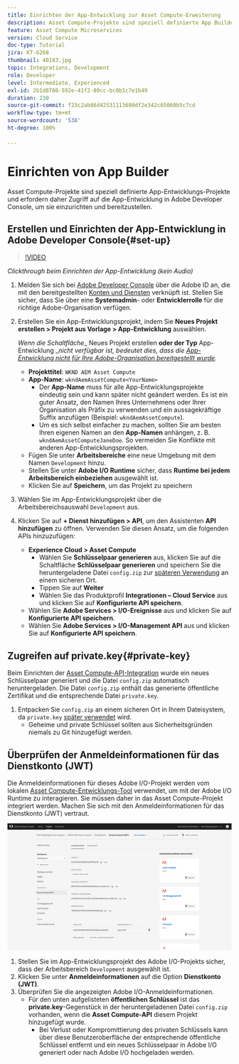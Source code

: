 ```yaml
---
title: Einrichten der App-Entwicklung zur Asset Compute-Erweiterung
description: Asset Compute-Projekte sind speziell definierte App Builder-Projekte und erfordern daher Zugriff auf App Builder in Adobe Developer Console, um sie einzurichten und bereitzustellen.
feature: Asset Compute Microservices
version: Cloud Service
doc-type: Tutorial
jira: KT-6268
thumbnail: 40183.jpg
topic: Integrations, Development
role: Developer
level: Intermediate, Experienced
exl-id: 2b1d8786-592e-41f2-80cc-bc0b1c7e1b49
duration: 230
source-git-commit: f23c2ab86d42531113690df2e342c65060b5c7cd
workflow-type: tm+mt
source-wordcount: '538'
ht-degree: 100%

---
```


# Einrichten von App Builder

Asset Compute-Projekte sind speziell definierte App-Entwicklungs-Projekte und erfordern daher Zugriff auf die App-Entwicklung in Adobe Developer Console, um sie einzurichten und bereitzustellen.

## Erstellen und Einrichten der App-Entwicklung in Adobe Developer Console{#set-up}

>[!VIDEO](https://video.tv.adobe.com/v/40183?quality=12&learn=on)

_Clickthrough beim Einrichten der App-Entwicklung (kein Audio)_

1. Melden Sie sich bei [Adobe Developer Console](https://console.adobe.io) über die Adobe ID an, die mit den bereitgestellten [Konten und Diensten](./accounts-and-services.md) verknüpft ist. Stellen Sie sicher, dass Sie über eine __Systemadmin__- oder __Entwicklerrolle__ für die richtige Adobe-Organisation verfügen.
1. Erstellen Sie ein App-Entwicklungsprojekt, indem Sie __Neues Projekt erstellen > Projekt aus Vorlage > App-Entwicklung__ auswählen.

   _Wenn die Schaltfläche__ Neues Projekt erstellen __oder der Typ__ App-Entwicklung __nicht verfügbar ist, bedeutet dies, dass die [App-Entwicklung nicht für Ihre Adobe-Organisation bereitgestellt wurde](#request-adobe-project-app-builder)._

   + __Projekttitel__: `WKND AEM Asset Compute`
   + __App-Name__: `wkndAemAssetCompute<YourName>`
      + Der __App-Name__ muss für alle App-Entwicklungsprojekte eindeutig sein und kann später nicht geändert werden. Es ist ein guter Ansatz, den Namen Ihres Unternehmens oder Ihrer Organisation als Präfix zu verwenden und ein aussagekräftige Suffix anzufügen (Beispiel: `wkndAemAssetCompute`).
      + Um es sich selbst einfacher zu machen, sollten Sie am besten Ihren eigenen Namen an den __App-Namen__ anhängen, z. B. `wkndAemAssetComputeJaneDoe`. So vermeiden Sie Konflikte mit anderen App-Entwicklungsprojekten.
   + Fügen Sie unter __Arbeitsbereiche__ eine neue Umgebung mit dem Namen `Development` hinzu.
   + Stellen Sie unter __Adobe I/O Runtime__ sicher, dass __Runtime bei jedem Arbeitsbereich einbeziehen__ ausgewählt ist.
   + Klicken Sie auf __Speichern__, um das Projekt zu speichern
1. Wählen Sie im App-Entwicklungsprojekt über die Arbeitsbereichsauswahl `Development` aus.
1. Klicken Sie auf __+ Dienst hinzufügen > API__, um den Assistenten __API hinzufügen__ zu öffnen. Verwenden Sie diesen Ansatz, um die folgenden APIs hinzuzufügen:

   + __Experience Cloud > Asset Compute__
      + Wählen Sie __Schlüsselpaar generieren__ aus, klicken Sie auf die Schaltfläche __Schlüsselpaar generieren__ und speichern Sie die heruntergeladene Datei `config.zip` zur [späteren Verwendung](#private-key) an einem sicheren Ort.
      + Tippen Sie auf __Weiter__
      + Wählen Sie das Produktprofil __Integrationen – Cloud Service__ aus und klicken Sie auf __Konfigurierte API speichern__.
   + Wählen Sie __Adobe Services > I/O-Ereignisse__ aus und klicken Sie auf __Konfigurierte API speichern__.
   + Wählen Sie __Adobe Services > I/O-Management API__ aus und klicken Sie auf __Konfigurierte API speichern__.

## Zugreifen auf private.key{#private-key}

Beim Einrichten der [Asset Compute-API-Integration](#set-up) wurde ein neues Schlüsselpaar generiert und die Datei `config.zip` automatisch heruntergeladen. Die Datei `config.zip` enthält das generierte öffentliche Zertifikat und die entsprechende Datei `private.key`.

1. Entpacken Sie `config.zip` an einem sicheren Ort in Ihrem Dateisystem, da `private.key` [später verwendet](../develop/environment-variables.md) wird.
   + Geheime und private Schlüssel sollten aus Sicherheitsgründen niemals zu Git hinzugefügt werden.

## Überprüfen der Anmeldeinformationen für das Dienstkonto (JWT)

Die Anmeldeinformationen für dieses Adobe I/O-Projekt werden vom lokalen [Asset Compute-Entwicklungs-Tool](../develop/development-tool.md) verwendet, um mit der Adobe I/O Runtime zu interagieren. Sie müssen daher in das Asset Compute-Projekt integriert werden. Machen Sie sich mit den Anmeldeinformationen für das Dienstkonto (JWT) vertraut.

![Anmeldeinformationen für das Adobe Developer-Dienstkonto](./assets/app-builder/service-account.png)

1. Stellen Sie im App-Entwicklungsprojekt des Adobe I/O-Projekts sicher, dass der Arbeitsbereich `Development` ausgewählt ist.
1. Klicken Sie unter __Anmeldeinformationen__ auf die Option __Dienstkonto (JWT)__.
1. Überprüfen Sie die angezeigten Adobe I/O-Anmeldeinformationen.
   + Für den unten aufgelisteten __öffentlichen Schlüssel__ ist das __private.key__-Gegenstück in der heruntergeladenen Datei `config.zip` vorhanden, wenn die __Asset Compute-API__ diesem Projekt hinzugefügt wurde.
      + Bei Verlust oder Kompromittierung des privaten Schlüssels kann über diese Benutzeroberfläche der entsprechende öffentliche Schlüssel entfernt und ein neues Schlüsselpaar in Adobe I/O generiert oder nach Adobe I/O hochgeladen werden.
